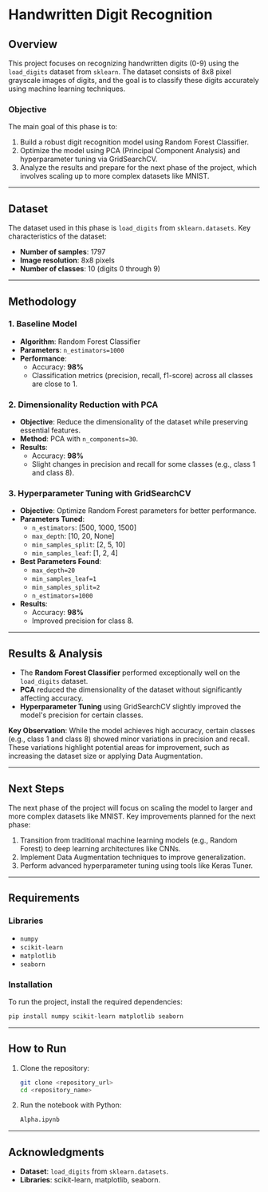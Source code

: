 
# Handwritten Digit Recognition

## Overview
This project focuses on recognizing handwritten digits (0-9) using the `load_digits` dataset from `sklearn`. The dataset consists of 8x8 pixel grayscale images of digits, and the goal is to classify these digits accurately using machine learning techniques.

### Objective
The main goal of this phase is to:
1. Build a robust digit recognition model using Random Forest Classifier.
2. Optimize the model using PCA (Principal Component Analysis) and hyperparameter tuning via GridSearchCV.
3. Analyze the results and prepare for the next phase of the project, which involves scaling up to more complex datasets like MNIST.

---

## Dataset
The dataset used in this phase is `load_digits` from `sklearn.datasets`. Key characteristics of the dataset:
- **Number of samples**: 1797
- **Image resolution**: 8x8 pixels
- **Number of classes**: 10 (digits 0 through 9)

---

## Methodology

### 1. Baseline Model
- **Algorithm**: Random Forest Classifier
- **Parameters**: `n_estimators=1000`
- **Performance**:
  - Accuracy: **98%**
  - Classification metrics (precision, recall, f1-score) across all classes are close to 1.

### 2. Dimensionality Reduction with PCA
- **Objective**: Reduce the dimensionality of the dataset while preserving essential features.
- **Method**: PCA with `n_components=30`.
- **Results**:
  - Accuracy: **98%**
  - Slight changes in precision and recall for some classes (e.g., class 1 and class 8).

### 3. Hyperparameter Tuning with GridSearchCV
- **Objective**: Optimize Random Forest parameters for better performance.
- **Parameters Tuned**:
  - `n_estimators`: [500, 1000, 1500]
  - `max_depth`: [10, 20, None]
  - `min_samples_split`: [2, 5, 10]
  - `min_samples_leaf`: [1, 2, 4]
- **Best Parameters Found**:
  - `max_depth=20`
  - `min_samples_leaf=1`
  - `min_samples_split=2`
  - `n_estimators=1000`
- **Results**:
  - Accuracy: **98%**
  - Improved precision for class 8.


---

## Results & Analysis
- The **Random Forest Classifier** performed exceptionally well on the `load_digits` dataset.
- **PCA** reduced the dimensionality of the dataset without significantly affecting accuracy.
- **Hyperparameter Tuning** using GridSearchCV slightly improved the model's precision for certain classes.

**Key Observation**:
While the model achieves high accuracy, certain classes (e.g., class 1 and class 8) showed minor variations in precision and recall. These variations highlight potential areas for improvement, such as increasing the dataset size or applying Data Augmentation.

---

## Next Steps
The next phase of the project will focus on scaling the model to larger and more complex datasets like MNIST. Key improvements planned for the next phase:
1. Transition from traditional machine learning models (e.g., Random Forest) to deep learning architectures like CNNs.
2. Implement Data Augmentation techniques to improve generalization.
3. Perform advanced hyperparameter tuning using tools like Keras Tuner.

---

## Requirements
### Libraries
- `numpy`
- `scikit-learn`
- `matplotlib`
- `seaborn`

### Installation
To run the project, install the required dependencies:
```bash
pip install numpy scikit-learn matplotlib seaborn
```

---

## How to Run
1. Clone the repository:
   ```bash
   git clone <repository_url>
   cd <repository_name>
   ```
2. Run the notebook with Python:
   ```bash
   Alpha.ipynb
   ```

---

## Acknowledgments
- **Dataset**: `load_digits` from `sklearn.datasets`.
- **Libraries**: scikit-learn, matplotlib, seaborn.


